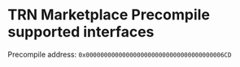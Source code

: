 # TRN Marketplace Precompile supported interfaces

Precompile address: `0x00000000000000000000000000000000000006CD`
